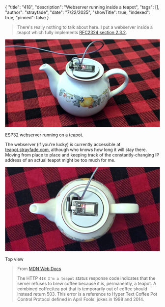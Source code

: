 {
"title": "418",
"description": "Webserver running inside a teapot",
"tags": [],
"author": "strayfade",
"date": "7/22/2025",
"showTitle": true,
"indexed": true,
"pinned": false
}

> There's really nothing to talk about here. I put a webserver inside a teapot which fully implements [RFC2324 section 2.3.2](https://www.rfc-editor.org/rfc/rfc2324#section-2.3.2).

<img src="/assets/images/teapot1.webp"/>
<p class="image-caption">ESP32 webserver running on a teapot.</p>

The webserver (if you're lucky) is currently accessible at [teapot.strayfade.com](https://teapot.strayfade.com), although who knows how long it will stay there. Moving from place to place and keeping track of the constantly-changing IP address of an actual teapot might be too much for me.

<img src="/assets/images/teapot2.webp"/>
<p class="image-caption">Top view</p>

> From [MDN Web Docs](https://developer.mozilla.org/en-US/docs/Web/HTTP/Reference/Status/418)
>
> The HTTP `418 I'm a teapot` status response code indicates that the server refuses to brew coffee because it is, permanently, a teapot. A combined coffee/tea pot that is temporarily out of coffee should instead return 503. This error is a reference to Hyper Text Coffee Pot Control Protocol defined in April Fools' jokes in 1998 and 2014.
